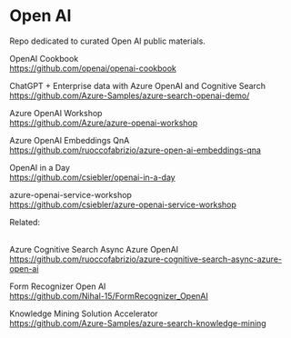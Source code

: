 # Open AI

Repo dedicated to curated Open AI public materials.<BR>

OpenAI Cookbook <BR>
https://github.com/openai/openai-cookbook <BR>

ChatGPT + Enterprise data with Azure OpenAI and Cognitive Search <BR>
https://github.com/Azure-Samples/azure-search-openai-demo/ 

Azure OpenAI Workshop <BR>
https://github.com/Azure/azure-openai-workshop <BR>

Azure OpenAI Embeddings QnA <BR>
https://github.com/ruoccofabrizio/azure-open-ai-embeddings-qna <BR>

OpenAI in a Day <BR>
https://github.com/csiebler/openai-in-a-day <BR>

azure-openai-service-workshop <BR>
https://github.com/csiebler/azure-openai-service-workshop <BR>

Related:<BR><BR>

Azure Cognitive Search Async Azure OpenAI
https://github.com/ruoccofabrizio/azure-cognitive-search-async-azure-open-ai

Form Recognizer Open AI  <BR>
https://github.com/Nihal-15/FormRecognizer_OpenAI  <BR>

Knowledge Mining Solution Accelerator<BR> 
https://github.com/Azure-Samples/azure-search-knowledge-mining<BR>

